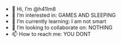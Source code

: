 - 👋 Hi, I’m @h41lm8
- 👀 I’m interested in: GAMES AND SLEEPING
- 🌱 I’m currently learning: I am not smart
- 💞️ I’m looking to collaborate on: NOTHING
- 📫 How to reach me: YOU DONT

<!---
h41lm8/h41lm8 is a ✨ special ✨ repository because its `README.md` (this file) appears on your GitHub profile.
You can click the Preview link to take a look at your changes.
--->
